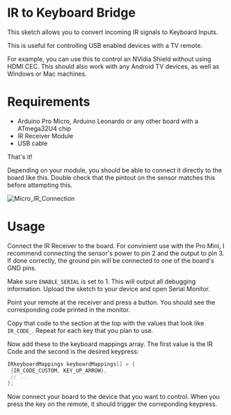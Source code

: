 # IR to Keyboard Bridge
This sketch allows you to convert incoming IR signals to Keyboard Inputs.

This is useful for controlling USB enabled devices with a TV remote.

For example, you can use this to control an NVidia Shield without using HDMI CEC. This should also work with any Android TV devices, as well as Windows or Mac machines.

# Requirements
 - Arduino Pro Micro, Arduino Leonardo or any other board with a ATmega32U4 chip
 - IR Receiver Module
 - USB cable

 That's it!
 
Depending on your module, you should be able to connect it directly to the board like this. Double check that the pintout on the sensor matches this before attempting this.
 
 ![Micro_IR_Connection](https://user-images.githubusercontent.com/8048702/190041020-3f523a0b-dd62-477c-895a-ea116d76ab17.png)


 # Usage

 Connect the IR Receiver to the board. For convinient use with the Pro Mini, I recommend connecting the sensor's power to pin 2 and the output to pin 3. If done correctly, the ground pin will be connected to one of the board's GND pins.

Make sure `ENABLE_SERIAL` is set to 1. This will output all debugging information. Upload the sketch to your device and open Serial Monitor.

 Point your remote at the receiver and press a button. You should see the corresponding code printed in the monitor.

 Copy that code to the section at the top with the values that look like `IR_CODE_`. Repeat for each key that you plan to use.

 Now add these to the keyboard mappings array. The first value is the IR Code and the second is the desired keypress:

 ```c
IRkeyboardMappings keyboardMappings[] = {
  {IR_CODE_CUSTOM, KEY_UP_ARROW},
  // ...
};
 ```

 Now connect your board to the device that you want to control. When you press the key on the remote, it should trigger the correponding keypress.
